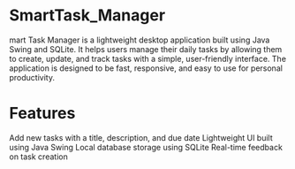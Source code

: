 # SmartTask_Manager
mart Task Manager is a lightweight desktop application built using Java Swing and SQLite. It helps users manage their daily tasks by allowing them to create, update, and track tasks with a simple, user-friendly interface. The application is designed to be fast, responsive, and easy to use for personal productivity.

# Features 
Add new tasks with a title, description, and due date
Lightweight UI built using Java Swing
Local database storage using SQLite
Real-time feedback on task creation
